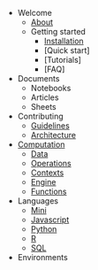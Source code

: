 - Welcome
  - [About](README.md)
  - Getting started
    - [Installation](installation.md)
    - [Quick start]
    - [Tutorials]
    - [FAQ]
- Documents
  - Notebooks
  - Articles
  - Sheets
- Contributing
  - [Guidelines](CONTRIBUTING.md)
  - [Architecture]()
- [Computation](computation/README.md)
  - [Data](computation/data.md)
  - [Operations](computation/operations.md)
  - [Contexts](computation/contexts.md)
  - [Engine](computation/engine.md)
  - [Functions](computation/functions.md)
- Languages
  - [Mini](languages/mini/README.md)
  - [Javascript](languages/js/README.md)
  - [Python](languages/py/README.md)
  - [R](languages/r/README.md)
  - [SQL](languages/sql/README.md)
- Environments
